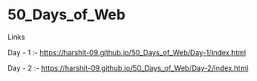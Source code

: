 # 50_Days_of_Web

Links

Day - 1 :- https://harshit-09.github.io/50_Days_of_Web/Day-1/index.html

Day - 2 :- https://harshit-09.github.io/50_Days_of_Web/Day-2/index.html
